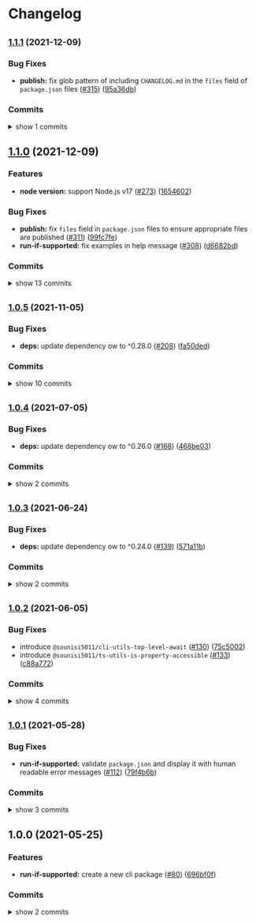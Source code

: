 # Changelog


## <span style="font-size:smaller">[1.1.1](https://www.github.com/sounisi5011/npm-packages/compare/run-if-supported-v1.1.0...run-if-supported-v1.1.1) (2021-12-09)</span>

### Bug Fixes

* **publish:** fix glob pattern of including `CHANGELOG.md` in the `files` field of `package.json` files ([#315](https://www.github.com/sounisi5011/npm-packages/issues/315)) ([95a36db](https://www.github.com/sounisi5011/npm-packages/commit/95a36db45185784b37cdbf3843746b3e808d67b3))

### Commits

<details><summary>show 1 commits</summary>

* [`95a36db`](https://www.github.com/sounisi5011/npm-packages/commit/95a36db45185784b37cdbf3843746b3e808d67b3) fix(publish): fix glob pattern of including `CHANGELOG.md` in the `files` field of `package.json` files ([#315](https://www.github.com/sounisi5011/npm-packages/issues/315))

</details>


## [1.1.0](https://www.github.com/sounisi5011/npm-packages/compare/run-if-supported-v1.0.5...run-if-supported-v1.1.0) (2021-12-09)

### Features

* **node version:** support Node.js v17 ([#273](https://www.github.com/sounisi5011/npm-packages/issues/273)) ([1654602](https://www.github.com/sounisi5011/npm-packages/commit/1654602f39c434a9a72bb996a3dfd3d454c13e2f))

### Bug Fixes

* **publish:** fix `files` field in `package.json` files to ensure appropriate files are published ([#311](https://www.github.com/sounisi5011/npm-packages/issues/311)) ([99fc7fe](https://www.github.com/sounisi5011/npm-packages/commit/99fc7fe66eb180b7aeeaa10b60951b3767cbae3c))
* **run-if-supported:** fix examples in help message ([#308](https://www.github.com/sounisi5011/npm-packages/issues/308)) ([d6682bd](https://www.github.com/sounisi5011/npm-packages/commit/d6682bd9dd7cdab6afaec0298f619fd13c8e1c90))

### Commits

<details><summary>show 13 commits</summary>

* [`99fc7fe`](https://www.github.com/sounisi5011/npm-packages/commit/99fc7fe66eb180b7aeeaa10b60951b3767cbae3c) fix(publish): fix `files` field in `package.json` files to ensure appropriate files are published ([#311](https://www.github.com/sounisi5011/npm-packages/issues/311))
* [`b84232b`](https://www.github.com/sounisi5011/npm-packages/commit/b84232b2183bc425ed7815ebd6f556b3f3c4e41d) chore(deps): update dependency ts-jest to v27.1.1 ([#307](https://www.github.com/sounisi5011/npm-packages/issues/307))
* [`d6682bd`](https://www.github.com/sounisi5011/npm-packages/commit/d6682bd9dd7cdab6afaec0298f619fd13c8e1c90) fix(run-if-supported): fix examples in help message ([#308](https://www.github.com/sounisi5011/npm-packages/issues/308))
* [`82d8639`](https://www.github.com/sounisi5011/npm-packages/commit/82d8639c18fbd0c0a1d072ebf80bd802aa729933) chore(deps): update dependency ts-jest to v27.1.0 ([#302](https://www.github.com/sounisi5011/npm-packages/issues/302))
* [`c63bab8`](https://www.github.com/sounisi5011/npm-packages/commit/c63bab89e344057e0b6237061912430dcdcf8332) chore(run-if-supported): pin dependency @types/node to v12.20.37 ([#299](https://www.github.com/sounisi5011/npm-packages/issues/299))
* [`6458743`](https://www.github.com/sounisi5011/npm-packages/commit/6458743dc48678529f56e4a336bbafb51b15c906) chore(deps): update dependency type-fest to v2.8.0 ([#289](https://www.github.com/sounisi5011/npm-packages/issues/289))
* [`2b6090c`](https://www.github.com/sounisi5011/npm-packages/commit/2b6090c91e9f4675bd9869dae0f3bcac9e4eb487) chore(deps): update dependency jest to v27.4.3 ([#284](https://www.github.com/sounisi5011/npm-packages/issues/284))
* [`3d7de76`](https://www.github.com/sounisi5011/npm-packages/commit/3d7de76c87b8f3cddc2d7258ef0654e2148efcb2) chore(run-if-supported): enable the `exactOptionalPropertyTypes` option in `tsconfig.json` ([#296](https://www.github.com/sounisi5011/npm-packages/issues/296))
* [`1654602`](https://www.github.com/sounisi5011/npm-packages/commit/1654602f39c434a9a72bb996a3dfd3d454c13e2f) feat(node version): support Node.js v17 ([#273](https://www.github.com/sounisi5011/npm-packages/issues/273))
* [`bd56af3`](https://www.github.com/sounisi5011/npm-packages/commit/bd56af30d33a7aaeffd904c4101518da819f7ef8) chore(deps): update dependency typescript to v4.5.2 ([#267](https://www.github.com/sounisi5011/npm-packages/issues/267))
* [`13c58d0`](https://www.github.com/sounisi5011/npm-packages/commit/13c58d0cfc891160e679890edb894c252ffdfbc9) chore(deps): update dependency @types/jest to v27.0.3 ([#269](https://www.github.com/sounisi5011/npm-packages/issues/269))
* [`4b3e7ec`](https://www.github.com/sounisi5011/npm-packages/commit/4b3e7ecaa8dd9da3c5da29da514effb38f1ec6f5) chore(deps): update dependency type-fest to v2.6.0 ([#260](https://www.github.com/sounisi5011/npm-packages/issues/260))
* [`289c087`](https://www.github.com/sounisi5011/npm-packages/commit/289c087c96094a03a35bec44b8a0d2f379a9db56) chore(pnpm): replace `pnpx` commands with `pnpm exec` and `pnpm dlx` ([#251](https://www.github.com/sounisi5011/npm-packages/issues/251))

</details>


## <span style="font-size:smaller">[1.0.5](https://www.github.com/sounisi5011/npm-packages/compare/run-if-supported-v1.0.4...run-if-supported-v1.0.5) (2021-11-05)</span>

### Bug Fixes

* **deps:** update dependency ow to ^0.28.0 ([#208](https://www.github.com/sounisi5011/npm-packages/issues/208)) ([fa50ded](https://www.github.com/sounisi5011/npm-packages/commit/fa50ded2e39af3d3367d6d51bd4af6de62a77db1))

### Commits

<details><summary>show 10 commits</summary>

* [`3d30444`](https://www.github.com/sounisi5011/npm-packages/commit/3d30444c7e8ee0b592fd3e52f73bfd2e83410313) chore(deps): update dependency typescript to v4.4.4 ([#234](https://www.github.com/sounisi5011/npm-packages/issues/234))
* [`1eb7fd1`](https://www.github.com/sounisi5011/npm-packages/commit/1eb7fd187dbcfaff2040233e23d5a5dfccfc65eb) chore(deps): update eslint packages (major) ([#237](https://www.github.com/sounisi5011/npm-packages/issues/237))
* [`81728c6`](https://www.github.com/sounisi5011/npm-packages/commit/81728c6ac330ef8ff70c172cc38ff384c94de9d1) chore(deps): update dependency @types/jest to v27 ([#216](https://www.github.com/sounisi5011/npm-packages/issues/216))
* [`a073093`](https://www.github.com/sounisi5011/npm-packages/commit/a07309353e5026cffd195eb38aab02af5731d7d9) chore(deps): update dependency type-fest to v2 ([#215](https://www.github.com/sounisi5011/npm-packages/issues/215))
* [`deaa0ae`](https://www.github.com/sounisi5011/npm-packages/commit/deaa0ae8c1e5d42f3849dc26a31c13cb1931b1ce) chore(deps): update dependency type-fest to v1.4.0 ([#212](https://www.github.com/sounisi5011/npm-packages/issues/212))
* [`05a3468`](https://www.github.com/sounisi5011/npm-packages/commit/05a3468ddf952a43efa9e7bc5380dac66a521efa) chore(deps): update test packages ([#210](https://www.github.com/sounisi5011/npm-packages/issues/210))
* [`fa50ded`](https://www.github.com/sounisi5011/npm-packages/commit/fa50ded2e39af3d3367d6d51bd4af6de62a77db1) fix(deps): update dependency ow to ^0.28.0 ([#208](https://www.github.com/sounisi5011/npm-packages/issues/208))
* [`c2d567d`](https://www.github.com/sounisi5011/npm-packages/commit/c2d567de0ccf532555beeb69a52d4cd55f7524d3) chore(deps): update dependency type-fest to v1.2.2 ([#198](https://www.github.com/sounisi5011/npm-packages/issues/198))
* [`204a644`](https://www.github.com/sounisi5011/npm-packages/commit/204a644ee8890b47abc35b85de745018a4f64e70) chore(deps): update dependency @types/jest to v26.0.24 ([#195](https://www.github.com/sounisi5011/npm-packages/issues/195))
* [`e35e937`](https://www.github.com/sounisi5011/npm-packages/commit/e35e9373a30e46bd14085038ce6684d630ac583a) chore(deps): move the dependencies defined in the project root to within each submodule ([#200](https://www.github.com/sounisi5011/npm-packages/issues/200))

</details>


## <span style="font-size:smaller">[1.0.4](https://www.github.com/sounisi5011/npm-packages/compare/run-if-supported-v1.0.3...run-if-supported-v1.0.4) (2021-07-05)</span>

### Bug Fixes

* **deps:** update dependency ow to ^0.26.0 ([#168](https://www.github.com/sounisi5011/npm-packages/issues/168)) ([468be03](https://www.github.com/sounisi5011/npm-packages/commit/468be035ecd1f84bbc266c87f4aaa34b65159926))

### Commits

<details><summary>show 2 commits</summary>

* [`468be03`](https://www.github.com/sounisi5011/npm-packages/commit/468be035ecd1f84bbc266c87f4aaa34b65159926) fix(deps): update dependency ow to ^0.26.0 ([#168](https://www.github.com/sounisi5011/npm-packages/issues/168))
* [`ab068c2`](https://www.github.com/sounisi5011/npm-packages/commit/ab068c217badd8cedb416e982e9d8c52eb894620) chore(deps): change the version range of @sounisi5011/run-if-supported package to `workspace:` range protocol ([#171](https://www.github.com/sounisi5011/npm-packages/issues/171))

</details>


## <span style="font-size:smaller">[1.0.3](https://www.github.com/sounisi5011/npm-packages/compare/run-if-supported-v1.0.2...run-if-supported-v1.0.3) (2021-06-24)</span>

### Bug Fixes

* **deps:** update dependency ow to ^0.24.0 ([#139](https://www.github.com/sounisi5011/npm-packages/issues/139)) ([571a11b](https://www.github.com/sounisi5011/npm-packages/commit/571a11b4a9a7082a2cdaaf08a389d29e6d525262))

### Commits

<details><summary>show 2 commits</summary>

* [`777444a`](https://www.github.com/sounisi5011/npm-packages/commit/777444addec1f763e28d1199e9d98eb5529f21d5) chore(deps): update dependency type-fest to v1.2.1 ([#149](https://www.github.com/sounisi5011/npm-packages/issues/149))
* [`571a11b`](https://www.github.com/sounisi5011/npm-packages/commit/571a11b4a9a7082a2cdaaf08a389d29e6d525262) fix(deps): update dependency ow to ^0.24.0 ([#139](https://www.github.com/sounisi5011/npm-packages/issues/139))

</details>


## <span style="font-size:smaller">[1.0.2](https://www.github.com/sounisi5011/npm-packages/compare/run-if-supported-v1.0.1...run-if-supported-v1.0.2) (2021-06-05)</span>

### Bug Fixes

* introduce `@sounisi5011/cli-utils-top-level-await` ([#130](https://www.github.com/sounisi5011/npm-packages/issues/130)) ([75c5002](https://www.github.com/sounisi5011/npm-packages/commit/75c500258f09b19ba045c1e3da1a135d274ed296))
* introduce `@sounisi5011/ts-utils-is-property-accessible` ([#133](https://www.github.com/sounisi5011/npm-packages/issues/133)) ([c88a772](https://www.github.com/sounisi5011/npm-packages/commit/c88a772b3c8327d7c983aefb1f3cdbd3499b5f11))

### Commits

<details><summary>show 4 commits</summary>

* [`c88a772`](https://www.github.com/sounisi5011/npm-packages/commit/c88a772b3c8327d7c983aefb1f3cdbd3499b5f11) fix: introduce `@sounisi5011/ts-utils-is-property-accessible` ([#133](https://www.github.com/sounisi5011/npm-packages/issues/133))
* [`75c5002`](https://www.github.com/sounisi5011/npm-packages/commit/75c500258f09b19ba045c1e3da1a135d274ed296) fix: introduce `@sounisi5011/cli-utils-top-level-await` ([#130](https://www.github.com/sounisi5011/npm-packages/issues/130))
* [`231d651`](https://www.github.com/sounisi5011/npm-packages/commit/231d65115da2f796c4682e6589d38171a47d0029) chore(deps): update dependency type-fest to v1.2.0 ([#124](https://www.github.com/sounisi5011/npm-packages/issues/124))
* [`d2b4e74`](https://www.github.com/sounisi5011/npm-packages/commit/d2b4e744cc7651a518c2757cb5f7bc4adccc0811) chore(deps): update dependency execa to v5.1.1 ([#122](https://www.github.com/sounisi5011/npm-packages/issues/122))

</details>


## <span style="font-size:smaller">[1.0.1](https://www.github.com/sounisi5011/npm-packages/compare/run-if-supported-v1.0.0...run-if-supported-v1.0.1) (2021-05-28)</span>

### Bug Fixes

* **run-if-supported:** validate `package.json` and display it with human readable error messages ([#112](https://www.github.com/sounisi5011/npm-packages/issues/112)) ([79f4b6b](https://www.github.com/sounisi5011/npm-packages/commit/79f4b6bbed78abac69a2b600dd4b1ea97ed2b2cf))

### Commits

<details><summary>show 3 commits</summary>

* [`79f4b6b`](https://www.github.com/sounisi5011/npm-packages/commit/79f4b6bbed78abac69a2b600dd4b1ea97ed2b2cf) fix(run-if-supported): validate `package.json` and display it with human readable error messages ([#112](https://www.github.com/sounisi5011/npm-packages/issues/112))
* [`64c608b`](https://www.github.com/sounisi5011/npm-packages/commit/64c608b59aea94e996e0fbfd0e541e9249d44900) ci(publish): auto convert `README.md` when publishing ([#107](https://www.github.com/sounisi5011/npm-packages/issues/107))
* [`b39315f`](https://www.github.com/sounisi5011/npm-packages/commit/b39315f28efc88512966411183c890ceff3ee6cc) docs: auto update badges included in `README.md` ([#106](https://www.github.com/sounisi5011/npm-packages/issues/106))

</details>


## 1.0.0 (2021-05-25)

### Features

* **run-if-supported:** create a new cli package ([#80](https://www.github.com/sounisi5011/npm-packages/issues/80)) ([696bf0f](https://www.github.com/sounisi5011/npm-packages/commit/696bf0fbb71be4cfb32ac37a20462e2f7132370d))

### Commits

<details><summary>show 2 commits</summary>

* [`6039610`](https://www.github.com/sounisi5011/npm-packages/commit/60396108c82d822f3d2419329e98c53409019ef1) chore(deps): pin dependency @types/parse-json to 4.0.0 ([#83](https://www.github.com/sounisi5011/npm-packages/issues/83))
* [`696bf0f`](https://www.github.com/sounisi5011/npm-packages/commit/696bf0fbb71be4cfb32ac37a20462e2f7132370d) feat(run-if-supported): create a new cli package ([#80](https://www.github.com/sounisi5011/npm-packages/issues/80))

</details>